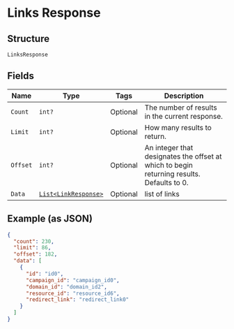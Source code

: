 
# Links Response

## Structure

`LinksResponse`

## Fields

| Name | Type | Tags | Description |
|  --- | --- | --- | --- |
| `Count` | `int?` | Optional | The number of results in the current response. |
| `Limit` | `int?` | Optional | How many results to return. |
| `Offset` | `int?` | Optional | An integer that designates the offset at which to begin returning results. Defaults to 0. |
| `Data` | [`List<LinkResponse>`](../../doc/models/link-response.md) | Optional | list of links |

## Example (as JSON)

```json
{
  "count": 230,
  "limit": 86,
  "offset": 182,
  "data": [
    {
      "id": "id0",
      "campaign_id": "campaign_id0",
      "domain_id": "domain_id2",
      "resource_id": "resource_id6",
      "redirect_link": "redirect_link0"
    }
  ]
}
```

